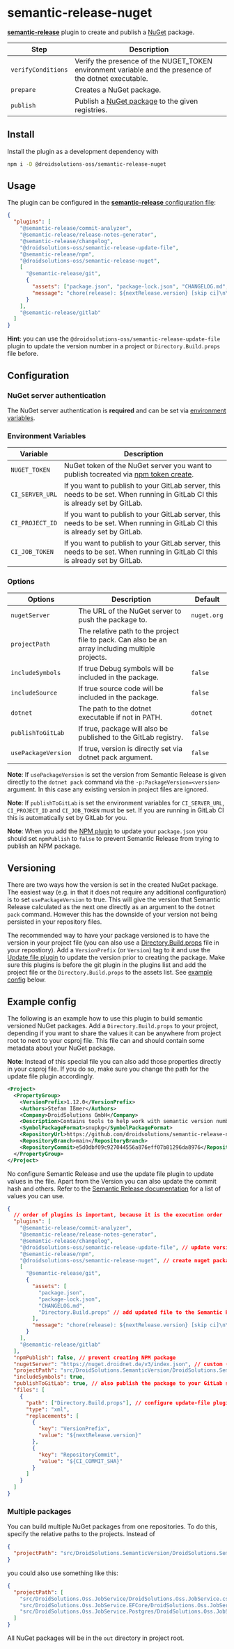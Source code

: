 # semantic-release-nuget

[**semantic-release**](https://github.com/semantic-release/semantic-release) plugin to create and publish a [NuGet](https://www.nuget.org/) package.

| Step               | Description                                                                                              |
| ------------------ | -------------------------------------------------------------------------------------------------------- |
| `verifyConditions` | Verify the presence of the NUGET_TOKEN environment variable and the presence of the dotnet executable.   |
| `prepare`          | Creates a NuGet package.                                                                                 |
| `publish`          | Publish a [NuGet package](https://docs.microsoft.com/en-us/nuget/what-is-nuget) to the given registries. |

## Install

Install the plugin as a development dependency with

```bash
npm i -D @droidsolutions-oss/semantic-release-nuget
```

## Usage

The plugin can be configured in the [**semantic-release** configuration file](https://github.com/semantic-release/semantic-release/blob/master/docs/usage/configuration.md#configuration):

```json
{
  "plugins": [
    "@semantic-release/commit-analyzer",
    "@semantic-release/release-notes-generator",
    "@semantic-release/changelog",
    "@droidsolutions-oss/semantic-release-update-file",
    "@semantic-release/npm",
    "@droidsolutions-oss/semantic-release-nuget",
    [
      "@semantic-release/git",
      {
        "assets": ["package.json", "package-lock.json", "CHANGELOG.md", "Directory.Build.props"],
        "message": "chore(release): ${nextRelease.version} [skip ci]\n\n${nextRelease.notes}"
      }
    ],
    "@semantic-release/gitlab"
  ]
}
```

**Hint**: you can use the `@droidsolutions-oss/semantic-release-update-file` plugin to update the version number in a project or `Directory.Build.props` file before.

## Configuration

### NuGet server authentication

The NuGet server authentication is **required** and can be set via [environment variables](#environment-variables).

### Environment Variables

| Variable        | Description                                                                                                                                                                |
| --------------- | -------------------------------------------------------------------------------------------------------------------------------------------------------------------------- |
| `NUGET_TOKEN`   | NuGet token of the NuGet server you want to publish tocreated via [npm token create](https://docs.npmjs.com/getting-started/working_with_tokens#how-to-create-new-tokens). |
| `CI_SERVER_URL` | If you want to publish to your GitLab server, this needs to be set. When running in GitLab CI this is already set by GitLab.                                               |
| `CI_PROJECT_ID` | If you want to publish to your GitLab server, this needs to be set. When running in GitLab CI this is already set by GitLab.                                               |
| `CI_JOB_TOKEN`  | If you want to publish to your GitLab server, this needs to be set. When running in GitLab CI this is already set by GitLab.                                               |

### Options

| Options             | Description                                                                                      | Default     |
| ------------------- | ------------------------------------------------------------------------------------------------ | ----------- |
| `nugetServer`       | The URL of the NuGet server to push the package to.                                              | `nuget.org` |
| `projectPath`       | The relative path to the project file to pack. Can also be an array including multiple projects. |             |
| `includeSymbols`    | If true Debug symbols will be included in the package.                                           | `false`     |
| `includeSource`     | If true source code will be included in the package.                                             | `false`     |
| `dotnet`            | The path to the dotnet executable if not in PATH.                                                | `dotnet`    |
| `publishToGitLab`   | If true, package will also be published to the GitLab registry.                                  | `false`     |
| `usePackageVersion` | If true, version is directly set via dotnet pack argument.                                       | `false`     |

**Note**: If `usePackageVersion` is set the version from Semantic Release is given directly to the `dotnet pack` command via the `-p:PackageVersion=<version>` argument. In this case any existing version in project files are ignored.

**Note**: If `publishToGitLab` is set the environment variables for `CI_SERVER_URL`, `CI_PROJECT_ID` and `CI_JOB_TOKEN` must be set. If you are running in GitLab CI this is automatically set by GitLab for you.

**Note**: When you add the [NPM plugin](https://raw.githubusercontent.com/semantic-release/npm) to update your `package.json` you should set `npmPublish` to `false` to prevent Semantic Release from trying to publish an NPM package.

## Versioning

There are two ways how the version is set in the created NuGet package. The easiest way (e.g. in that it does not require any additional configuration) is to set `usePackageVersion` to true. This will give the version that Semantic Release calculated as the next one directly as an argument to the `dotnet pack` command. However this has the downside of your version not being persisted in your repository files.

The recommended way to have your package versioned is to have the version in your project file (you can also use a [Directory.Build.props](https://docs.microsoft.com/en-us/visualstudio/msbuild/customize-your-build) file in your repostiory). Add a `VersionPrefix` (or `Version`) tag to it and use the [Update file plugin](https://github.com/droidsolutions/semantic-release-update-file) to update the version prior to creating the package. Make sure this plugins is before the git plugin in the plugins list and add the project file or the `Directory.Build.props` to the assets list. See [example config](#example-config) below.

## Example config

The following is an example how to use this plugin to build semantic versioned NuGet packages. Add a `Directory.Build.props` to your project, depending if you want to share the values it can be anywhere from project root to next to your csproj file. This file can and should contain some metadata about your NuGet package.

**Note**: Instead of this special file you can also add those properties directly in your csproj file. If you do so, make sure you change the path for the update file plugin accordingly.

```xml
<Project>
  <PropertyGroup>
    <VersionPrefix>1.12.0</VersionPrefix>
    <Authors>Stefan Ißmer</Authors>
    <Company>DroidSolutions GmbH</Company>
    <Description>Contains tools to help work with semantic version numbers.</Description>
    <SymbolPackageFormat>snupkg</SymbolPackageFormat>
    <RepositoryUrl>https://github.com/droidsolutions/semantic-release-nuget.git</RepositoryUrl>
    <RepositoryBranch>main</RepositoryBranch>
    <RepositoryCommit>e5d0dbf09c927044556a876eff07b81296da8976</RepositoryCommit>
  </PropertyGroup>
</Project>
```

No configure Semantic Release and use the update file plugin to update values in the file. Apart from the Version you can also update the commit hash and others. Refer to the [Semantic Release documentation](https://semantic-release.gitbook.io/semantic-release/developer-guide/js-api#result) for a list of values you can use.

```json
{
  // order of plugins is important, because it is the execution order
  "plugins": [
    "@semantic-release/commit-analyzer",
    "@semantic-release/release-notes-generator",
    "@semantic-release/changelog",
    "@droidsolutions-oss/semantic-release-update-file", // update version in Directory.Build.props
    "@semantic-release/npm",
    "@droidsolutions-oss/semantic-release-nuget", // create nuget package
    [
      "@semantic-release/git",
      {
        "assets": [
          "package.json",
          "package-lock.json",
          "CHANGELOG.md",
          "Directory.Build.props" // add updated file to the Semantic Release commit
        ],
        "message": "chore(release): ${nextRelease.version} [skip ci]\n\n${nextRelease.notes}"
      }
    ],
    "@semantic-release/gitlab"
  ],
  "npmPublish": false, // prevent creating NPM package
  "nugetServer": "https://nuget.droidnet.de/v3/index.json", // custom (private) NuGet server
  "projectPath": "src/DroidSolutions.SemanticVersion/DroidSolutions.SemanticVersion.csproj", // path to the project file
  "includeSymbols": true,
  "publishToGitLab": true, // also publish the package to your GitLab server
  "files": [
    {
      "path": ["Directory.Build.props"], // configure update-file pluginn to update fields in Directory.Build.props
      "type": "xml",
      "replacements": [
        {
          "key": "VersionPrefix",
          "value": "${nextRelease.version}"
        },
        {
          "key": "RepositoryCommit",
          "value": "${CI_COMMIT_SHA}"
        }
      ]
    }
  ]
}
```

### Multiple packages

You can build multiple NuGet packages from one repositories. To do this, specify the relative paths to the projects. Instead of

```json
{
  "projectPath": "src/DroidSolutions.SemanticVersion/DroidSolutions.SemanticVersion.csproj"
}
```

you could also use something like this:

```json
{
  "projectPath": [
    "src/DroidSolutions.Oss.JobService/DroidSolutions.Oss.JobService.csproj",
    "src/DroidSolutions.Oss.JobService.EFCore/DroidSolutions.Oss.JobService.EFCore.csproj",
    "src/DroidSolutions.Oss.JobService.Postgres/DroidSolutions.Oss.JobService.Postgres.csproj"
  ]
}
```

All NuGet packages will be in the `out` directory in project root.
